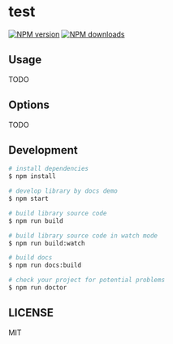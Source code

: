 # test

[![NPM version](https://img.shields.io/npm/v/test.svg?style=flat)](https://npmjs.org/package/test) [![NPM downloads](http://img.shields.io/npm/dm/test.svg?style=flat)](https://npmjs.org/package/test)

## Usage

TODO

## Options

TODO

## Development

```bash
# install dependencies
$ npm install

# develop library by docs demo
$ npm start

# build library source code
$ npm run build

# build library source code in watch mode
$ npm run build:watch

# build docs
$ npm run docs:build

# check your project for potential problems
$ npm run doctor
```

## LICENSE

MIT
